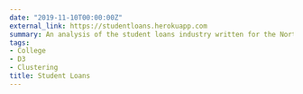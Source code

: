 ```yaml
---
date: "2019-11-10T00:00:00Z"
external_link: https://studentloans.herokuapp.com
summary: An analysis of the student loans industry written for the Northwestern Analytics Research Blog
tags:
- College
- D3
- Clustering
title: Student Loans
---
```

